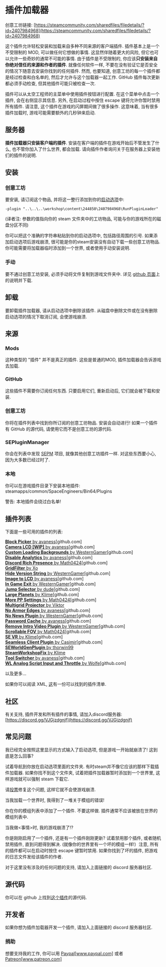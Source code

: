 # 插件加载器

创意工坊链接: [https://steamcommunity.com/sharedfiles/filedetails/?id=2407984968](https://steamcommunity.com/sharedfiles/filedetails/?id=2407984968)

这个插件允许轻松安装和加载来自多种不同来源的客户端插件. 插件基本上是一个不受限制的 MOD, 可以做任何它想做的事情. 这显然伴随着更大的风险, 但它也可以允许一些奇妙的通常不可能的事情. 由于插件是不受限制的, 你应该**只安装来自你绝对信任的来源和作者的插件**. 就像任何软件一样, 不要在没有验证它是否安全的情况下随意去安装你找到的任何插件. 然而, 也要知道, 创意工坊的每一个插件都是经过检查和白名单的, 然后才允许与这个加载器一起工作. GitHub 插件每次更新都必须手动检查, 但其他插件可能只被检查一次.

插件可以从太空工程师的主菜单中使用插件按钮进行配置. 在这个菜单中点击一个插件, 会在右侧显示其信息. 另外, 在启动过程中按住 escape 键将允许你暂时禁用所有插件. 请注意, 这个插件在游戏的闪屏期间做了很多操作. 这意味着, 当有很多插件加载时, 游戏可能需要额外的几秒钟来启动.

## 服务器

**插件加载器只安装客户端的插件**. 安装在客户端的插件在游戏开始后不管发生了什么, 也不管你加入了什么世界, 都会加载. 请向插件作者询问关于在服务器上安装他们的插件的说明.

## 安装

### 创意工坊

要安装, 请订阅这个物品, 并将这一整行添加到你的[启动选项](https://support.steampowered.com/kb\_article.php?ref=1040-JWMT-2947)中:

```
-plugin "..\..\..\workshop\content\244850\2407984968\RunPluginLoader"
```

(译者注: 参数的值指向你的 steam 文件夹中的工坊物品, 可能与你的游戏所在的磁盘分区不同)

你可以把这个准确的字符串粘贴到你的启动选项中, 包括路径周围的引号. 如果添加启动选项后游戏崩溃, 很可能是你的steam安装没有自动下载一些创意工坊物品. 你可能需要将加载器临时添加到一个世界, 或者使用手动安装说明.

### 手动

要不通过创意工坊安装, 必须手动将文件复制到游戏文件夹中. 详见 [github 页面](https://github.com/sepluginloader/PluginLoader)上的说明并下载.

## 卸载

要卸载插件加载器, 请从启动选项中删除该插件. 从磁盘中删除文件或在没有删除启动选项的情况下取消订阅, 会使游戏崩溃.

## 来源

### Mods

这种类型的 "插件" 并不是真正的插件. 这些是普通的MOD, 插件加载器会告诉游戏去加载.

### GitHub

这些插件不需要你订阅任何东西. 只要启用它们, 重新启动后, 它们就会被下载和安装.

### 创意工坊

你将在插件列表中找到你所订阅的创意工坊物品. 安装会自动进行! 如果一个插件有 GitHub 的源代码, 请使用它而不是创意工坊的源代码.

### SEPluginManager

你会在列表中发现 [SEPM](https://steamcommunity.com/sharedfiles/filedetails/?id=1973745637) 项目, 就像其他创意工坊插件一样. 对这些东西要小心, 因为大多数已经过时了.

### 本地

你可以在游戏插件目录下安装本地插件: steamapps/common/SpaceEngineers/Bin64/Plugins

警告: 本地插件会绕过白名单!

## 插件列表

下面是一些可用的插件的列表:

[**Block Picker** by avaness](https://steamcommunity.com/linkfilter/?url=https://github.com/austinvaness/BlockPicker)\[github.com]\
[**Camera LCD \[WIP\]** by avaness](https://steamcommunity.com/linkfilter/?url=https://github.com/austinvaness/CameraLCD)\[github.com]\
[**Custom Loading Backgrounds** by WesternGamer](https://steamcommunity.com/linkfilter/?url=https://github.com/WesternGamer/CustomLoadingBackgrounds)\[github.com]\
[**Disable Analytics** by avaness](https://steamcommunity.com/linkfilter/?url=https://github.com/austinvaness/DisableAnalytics)\[github.com]\
[**Discord Rich Presence** by Math0424](https://steamcommunity.com/linkfilter/?url=https://github.com/Math0424/SERichPresence)\[github.com]\
[**GridFilter** by Xo](https://steamcommunity.com/workshop/filedetails/?id=1937528740)\
[**Hide Version String** by WesternGamer](https://steamcommunity.com/linkfilter/?url=https://github.com/WesternGamer/HideVersionString)\[github.com]\
[**Image to LCD** by avaness](https://steamcommunity.com/linkfilter/?url=https://github.com/austinvaness/LcdImagePlugin)\[github.com]\
[**In Game Exit** by WesternGamer](https://steamcommunity.com/linkfilter/?url=https://github.com/WesternGamer/InGameExit)\[github.com]\
[**Jump Selector** by dude](https://steamcommunity.com/linkfilter/?url=https://github.com/Allen-Wrench/JumpSelector)\[github.com]\
[**Large Planets** by Klime](https://steamcommunity.com/linkfilter/?url=https://github.com/KlimeSE/LargePlanets)\[github.com]\
[**More PP Settings** by Math0424](https://steamcommunity.com/linkfilter/?url=https://github.com/Math0424/MorePPSettings)\[github.com]\
[**Multigrid Projector** by Viktor](https://steamcommunity.com/workshop/filedetails/?id=2415983416)\
[**No Armor Edges** by avaness](https://steamcommunity.com/linkfilter/?url=https://github.com/austinvaness/NoArmorEdges)\[github.com]\
[**No News Plugin** by WesternGamer](https://steamcommunity.com/linkfilter/?url=https://github.com/WesternGamer/No-News-Plugin)\[github.com]\
[**Password Cache** by avaness](https://steamcommunity.com/linkfilter/?url=https://github.com/austinvaness/PasswordCachePlugin)\[github.com]\
[**Remove Intro Video Plugin** by WesternGamer](https://steamcommunity.com/linkfilter/?url=https://github.com/WesternGamer/RemoveIntroVideoPlugin)\[github.com]\
[**Scrollable FOV** by Math0424](https://steamcommunity.com/linkfilter/?url=https://github.com/Math0424/ScrollableFOV)\[github.com]\
[**SE VR** by Klime](https://steamcommunity.com/linkfilter/?url=https://github.com/KlimeSE/SEVR)\[github.com]\
[**Seamless Client Plugin** by Casimir](https://steamcommunity.com/linkfilter/?url=https://github.com/Casimir255/SeamlessClientPlugin)\[github.com]\
[**SEWorldGenPlugin** by thorwin99](https://steamcommunity.com/workshop/filedetails/?id=2413918072)\
[**SteamWorkshopFix** by Klime](https://steamcommunity.com/workshop/filedetails/?id=2413859055)\
[**Tool Switcher** by avaness](https://steamcommunity.com/linkfilter/?url=https://github.com/austinvaness/ToolSwitcherPlugin)\[github.com]\
[**WL Analog Script Input and Throttle** by Wolfe](https://steamcommunity.com/linkfilter/?url=https://github.com/wolfe-labs/SE-AnalogThrottlePlugin)\[github.com]

以及更多...

如果你可以阅读 XML, [这](https://github.com/sepluginloader/PluginHub/tree/main/Plugins)有一份可以找到的插件清单.

## 社区

有关支持, 插件开发和所有插件的事情, 请加入discord服务器: [https://discord.gg/VJGjzdgnjf](https://discord.gg/VJGjzdgnjf)

## 常见问题

我已经完全按照这里显示的方式输入了启动选项, 但是游戏一开始就崩溃了! 这到底是怎么回事?&#x20;

试着导航到你放在启动选项里面的文件夹. 有时steam并不像它应该的那样下载插件加载器. 如果你找不到这个文件夹, 试着把插件加载器暂时添加到一个世界里, 这样游戏就可以强制 steam 下载它.

请[投票](https://support.keenswh.com/spaceengineers/pc/topic/23269-plugins-please-check-if-they-exist-before-loading)修复这个问题, 这样它就不会使游戏崩溃.

当我加载一个世界时, 我得到了一堆关于模组的错误!

你在你的模组列表中添加了一个插件. 不要这样做. 插件通常不应该被放在世界的模组列表中.

当我做<事情>时, 我的游戏崩溃了!?

你是刚刚启用了一个插件, 还是有一个插件刚刚更新? 试着禁用那个插件, 或者随机禁用插件, 直到问题得到解决. (就像你的世界里有一个坏的模组一样!）注意, 所有的插件都可以在启动时按住 escape 键暂时禁用. 如果你找到了坏的插件, 把游戏的日志文件发给该插件的作者.

对于这里没有涉及的任何问题的支持, 请加入上面链接的 discord 服务器社区.

## 源代码

你可以在 github 上找到[这个插件](https://github.com/sepluginloader/PluginLoader)的源代码.

## 开发者

如果你想为插件加载器开发一个插件, 请加入上面链接的 discord 服务器社区.

### 捐助

想要支持我的工作, 你可以用 [Paypal](https://steamcommunity.com/linkfilter/?url=https://www.paypal.com/donate/?business=9V2RMEADM4AAW\&no\_recurring=0\&currency\_code=USD)\[www.paypal.com] 或者 [Patreon](https://steamcommunity.com/linkfilter/?url=https://www.patreon.com/user?u=52357162)\[www.patreon.com]
